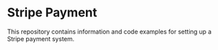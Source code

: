 # Stripe Payment
This repository contains information and code examples for setting up a Stripe payment system.